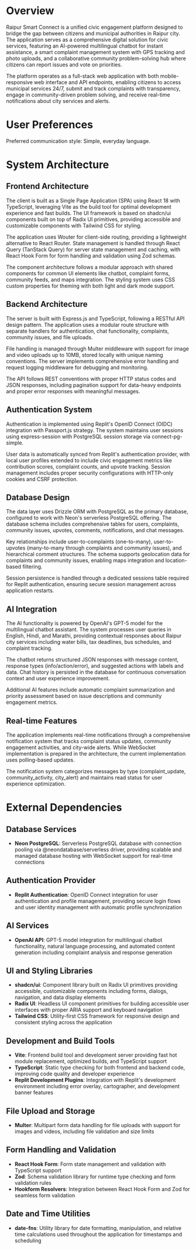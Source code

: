 # Overview

Raipur Smart Connect is a unified civic engagement platform designed to bridge the gap between citizens and municipal authorities in Raipur city. The application serves as a comprehensive digital solution for civic services, featuring an AI-powered multilingual chatbot for instant assistance, a smart complaint management system with GPS tracking and photo uploads, and a collaborative community problem-solving hub where citizens can report issues and vote on priorities.

The platform operates as a full-stack web application with both mobile-responsive web interface and API endpoints, enabling citizens to access municipal services 24/7, submit and track complaints with transparency, engage in community-driven problem solving, and receive real-time notifications about city services and alerts.

# User Preferences

Preferred communication style: Simple, everyday language.

# System Architecture

## Frontend Architecture
The client is built as a Single Page Application (SPA) using React 18 with TypeScript, leveraging Vite as the build tool for optimal development experience and fast builds. The UI framework is based on shadcn/ui components built on top of Radix UI primitives, providing accessible and customizable components with Tailwind CSS for styling.

The application uses Wouter for client-side routing, providing a lightweight alternative to React Router. State management is handled through React Query (TanStack Query) for server state management and caching, with React Hook Form for form handling and validation using Zod schemas.

The component architecture follows a modular approach with shared components for common UI elements like chatbot, complaint forms, community feeds, and maps integration. The styling system uses CSS custom properties for theming with both light and dark mode support.

## Backend Architecture
The server is built with Express.js and TypeScript, following a RESTful API design pattern. The application uses a modular route structure with separate handlers for authentication, chat functionality, complaints, community issues, and file uploads.

File handling is managed through Multer middleware with support for image and video uploads up to 10MB, stored locally with unique naming conventions. The server implements comprehensive error handling and request logging middleware for debugging and monitoring.

The API follows REST conventions with proper HTTP status codes and JSON responses, including pagination support for data-heavy endpoints and proper error responses with meaningful messages.

## Authentication System
Authentication is implemented using Replit's OpenID Connect (OIDC) integration with Passport.js strategy. The system maintains user sessions using express-session with PostgreSQL session storage via connect-pg-simple.

User data is automatically synced from Replit's authentication provider, with local user profiles extended to include civic engagement metrics like contribution scores, complaint counts, and upvote tracking. Session management includes proper security configurations with HTTP-only cookies and CSRF protection.

## Database Design
The data layer uses Drizzle ORM with PostgreSQL as the primary database, configured to work with Neon's serverless PostgreSQL offering. The database schema includes comprehensive tables for users, complaints, community issues, upvotes, comments, notifications, and chat messages.

Key relationships include user-to-complaints (one-to-many), user-to-upvotes (many-to-many through complaints and community issues), and hierarchical comment structures. The schema supports geolocation data for complaints and community issues, enabling maps integration and location-based filtering.

Session persistence is handled through a dedicated sessions table required for Replit authentication, ensuring secure session management across application restarts.

## AI Integration
The AI functionality is powered by OpenAI's GPT-5 model for the multilingual chatbot assistant. The system processes user queries in English, Hindi, and Marathi, providing contextual responses about Raipur city services including water bills, tax deadlines, bus schedules, and complaint tracking.

The chatbot returns structured JSON responses with message content, response types (info/action/error), and suggested actions with labels and data. Chat history is persisted in the database for continuous conversation context and user experience improvement.

Additional AI features include automatic complaint summarization and priority assessment based on issue descriptions and community engagement metrics.

## Real-time Features
The application implements real-time notifications through a comprehensive notification system that tracks complaint status updates, community engagement activities, and city-wide alerts. While WebSocket implementation is prepared in the architecture, the current implementation uses polling-based updates.

The notification system categorizes messages by type (complaint_update, community_activity, city_alert) and maintains read status for user experience optimization.

# External Dependencies

## Database Services
- **Neon PostgreSQL**: Serverless PostgreSQL database with connection pooling via @neondatabase/serverless driver, providing scalable and managed database hosting with WebSocket support for real-time connections

## Authentication Provider
- **Replit Authentication**: OpenID Connect integration for user authentication and profile management, providing secure login flows and user identity management with automatic profile synchronization

## AI Services
- **OpenAI API**: GPT-5 model integration for multilingual chatbot functionality, natural language processing, and automated content generation including complaint analysis and response generation

## UI and Styling Libraries
- **shadcn/ui**: Component library built on Radix UI primitives providing accessible, customizable components including forms, dialogs, navigation, and data display elements
- **Radix UI**: Headless UI component primitives for building accessible user interfaces with proper ARIA support and keyboard navigation
- **Tailwind CSS**: Utility-first CSS framework for responsive design and consistent styling across the application

## Development and Build Tools
- **Vite**: Frontend build tool and development server providing fast hot module replacement, optimized builds, and TypeScript support
- **TypeScript**: Static type checking for both frontend and backend code, improving code quality and developer experience
- **Replit Development Plugins**: Integration with Replit's development environment including error overlay, cartographer, and development banner features

## File Upload and Storage
- **Multer**: Multipart form data handling for file uploads with support for images and videos, including file validation and size limits

## Form Handling and Validation
- **React Hook Form**: Form state management and validation with TypeScript support
- **Zod**: Schema validation library for runtime type checking and form validation rules
- **Hookform Resolvers**: Integration between React Hook Form and Zod for seamless form validation

## Date and Time Utilities
- **date-fns**: Utility library for date formatting, manipulation, and relative time calculations used throughout the application for timestamps and scheduling